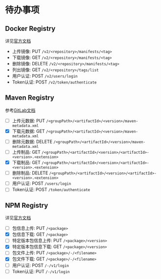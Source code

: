 # 待办事项

## Docker Registry

详见[官方文档](https://distribution.github.io/distribution/spec/api/)

* 上传镜像: PUT `/v2/<repository>/manifests/<tag>`
* 下载镜像: GET `/v2/<repository>/manifests/<tag>`
* 删除镜像: DELETE `/v2/<repository>/manifests/<tag>`
* 列出镜像: GET `/v2/<repository>/tags/list`
* 用户认证: POST `/v2/users/login`
* Token认证: POST `/v2/token/authenticate`

## Maven Registry

参考[GitLab文档](https://docs.gitlab.com/ee/api/packages/maven.html)

* [ ] 上传元数据: PUT `/<groupPath>/<artifactId>/<version>/maven-metadata.xml`
* [x] 下载元数据: GET `/<groupPath>/<artifactId>/<version>/maven-metadata.xml`
* [ ] 删除元数据: DELETE `/<groupPath>/<artifactId>/<version>/maven-metadata.xml`
* [ ] 上传制品: GET `/<groupPath>/<artifactId>/<version>/<artifactId>-<version>.<extension>`
* [x] 下载制品: GET `/<groupPath>/<artifactId>/<version>/<artifactId>-<version>.<extension>`
* [ ] 删除制品: DELETE `/<groupPath>/<artifactId>/<version>/<artifactId>-<version>.<extension>`
* [ ] 用户认证: POST `/users/login`
* [ ] Token认证: POST `/token/authenticate`

## NPM Registry

详见[官方文档](https://github.com/npm/registry/blob/master/docs/REGISTRY-API.md)

* [ ] 包信息上传: PUT `/<package>`
* [x] 包信息下载: GET `/<package>`
* [ ] 特定版本包信息上传: PUT `/<package>/<version>`
* [x] 特定版本包信息下载: GET `/<package>/<version>`
* [ ] 包文件上传: PUT `/<package>/-/<filename>`
* [x] 包文件下载: GET `/<package>/-/<filename>`
* [ ] 用户认证: POST `/-/v1/login`
* [ ] Token认证: PUT `/-/v1/login`
